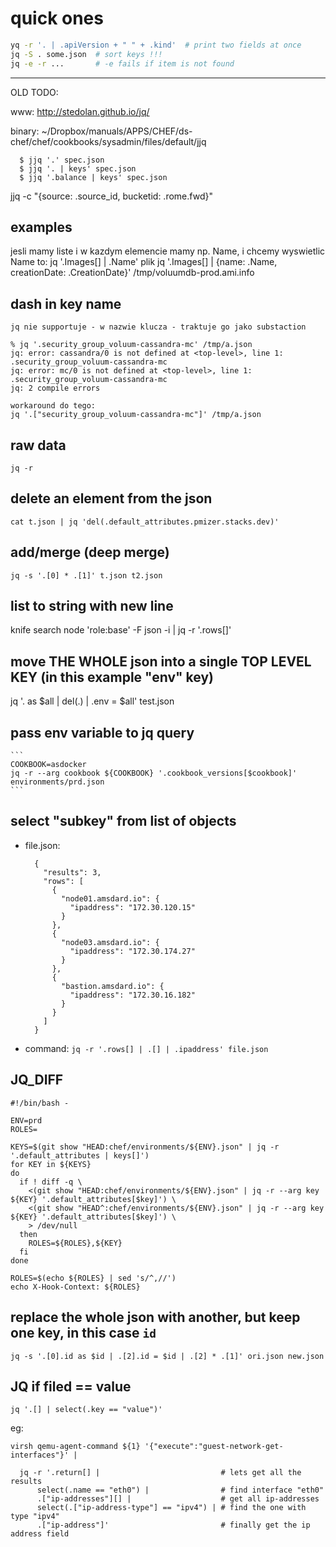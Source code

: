 # quick ones

```sh
yq -r '. | .apiVersion + " " + .kind'  # print two fields at once
jq -S . some.json  # sort keys !!!
jq -e -r ...       # -e fails if item is not found
```


---

OLD TODO:



www: http://stedolan.github.io/jq/

binary: ~/Dropbox/manuals/APPS/CHEF/ds-chef/chef/cookbooks/sysadmin/files/default/jjq


      $ jjq '.' spec.json
      $ jjq '. | keys' spec.json
      $ jjq '.balance | keys' spec.json



jjq -c "{source: .source_id, bucketid: .rome.fwd}"


## examples
jesli mamy liste i w kazdym elemencie mamy np. Name, i chcemy wyswietlic Name to:
  jq '.Images[] | .Name' plik
  jq '.Images[] | {name: .Name, creationDate: .CreationDate}' /tmp/voluumdb-prod.ami.info

## dash in key name
    jq nie supportuje - w nazwie klucza - traktuje go jako substaction

    % jq '.security_group_voluum-cassandra-mc' /tmp/a.json
    jq: error: cassandra/0 is not defined at <top-level>, line 1:
    .security_group_voluum-cassandra-mc
    jq: error: mc/0 is not defined at <top-level>, line 1:
    .security_group_voluum-cassandra-mc
    jq: 2 compile errors

    workaround do tego:
    jq '.["security_group_voluum-cassandra-mc"]' /tmp/a.json



## raw data
    jq -r

## delete an element from the json
```
cat t.json | jq 'del(.default_attributes.pmizer.stacks.dev)'
```

## add/merge (deep merge)
```
jq -s '.[0] * .[1]' t.json t2.json
```

## list to string with new line
knife search node 'role:base' -F json -i | jq -r '.rows[]'

##  move THE WHOLE json into a single TOP LEVEL KEY (in this example "env" key)
jq '. as $all | del(.) | .env = $all'  test.json

## pass env variable to jq query
    ```
    COOKBOOK=asdocker
    jq -r --arg cookbook ${COOKBOOK} '.cookbook_versions[$cookbook]' environments/prd.json
    ```

## select "subkey" from list of objects
- file.json:
    ```
      {
        "results": 3,
        "rows": [
          {
            "node01.amsdard.io": {
              "ipaddress": "172.30.120.15"
            }
          },
          {
            "node03.amsdard.io": {
              "ipaddress": "172.30.174.27"
            }
          },
          {
            "bastion.amsdard.io": {
              "ipaddress": "172.30.16.182"
            }
          }
        ]
      }
    ```
- command: `jq -r '.rows[] | .[] | .ipaddress' file.json`

## JQ_DIFF
```
#!/bin/bash -

ENV=prd
ROLES=

KEYS=$(git show "HEAD:chef/environments/${ENV}.json" | jq -r '.default_attributes | keys[]')
for KEY in ${KEYS}
do
  if ! diff -q \
    <(git show "HEAD:chef/environments/${ENV}.json" | jq -r --arg key ${KEY} '.default_attributes[$key]') \
    <(git show "HEAD^:chef/environments/${ENV}.json" | jq -r --arg key ${KEY} '.default_attributes[$key]') \
    > /dev/null
  then
    ROLES=${ROLES},${KEY}
  fi
done

ROLES=$(echo ${ROLES} | sed 's/^,//')
echo X-Hook-Context: ${ROLES}
```

## replace the whole json with another, but keep one key, in this case `id`
```
jq -s '.[0].id as $id | .[2].id = $id | .[2] * .[1]' ori.json new.json
```

## JQ if filed == value

```
jq '.[] | select(.key == "value")'
```

eg:
```
virsh qemu-agent-command ${1} '{"execute":"guest-network-get-interfaces"}' |

  jq -r '.return[] |                           # lets get all the results
      select(.name == "eth0") |                # find interface "eth0"
      .["ip-addresses"][] |                    # get all ip-addresses
      select(.["ip-address-type"] == "ipv4") | # find the one with type "ipv4"
      .["ip-address"]'                         # finally get the ip address field
```
